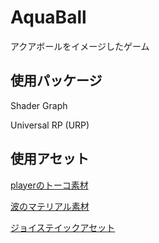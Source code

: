 # AquaBall
アクアボールをイメージしたゲーム

## 使用パッケージ

Shader Graph

Universal RP (URP) 

## 使用アセット

[playerのトーコ素材](https://unity-chan.com/download/releaseNote.php?id=SD_Toko)

[波のマテリアル素材](https://assetstore.unity.com/packages/2d/textures-materials/floors/five-seamless-tileable-ground-textures-57060)

[ジョイステイックアセット](https://assetstore.unity.com/packages/tools/input-management/joystick-pack-107631)
